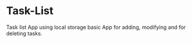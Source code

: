 # Task-List
Task list App using local storage
basic App for adding, modifying and for deleting tasks.
